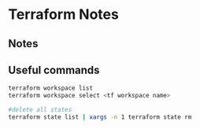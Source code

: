 # Terraform Notes


## Notes


## Useful commands

```bash
terraform workspace list
terraform workspace select <tf workspace name>

#delete all states
terraform state list | xargs -n 1 terraform state rm
```
